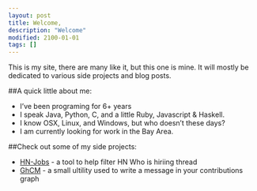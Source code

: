 ```yaml
---
layout: post
title: Welcome,
description: "Welcome"
modified: 2100-01-01
tags: []
---
```


This is my site, there are many like it, but this one is mine. It will mostly be dedicated to various side projects and blog posts. 

##A quick little about me:

* I’ve been programing for 6+ years
* I speak Java, Python, C, and a little Ruby, Javascript & Haskell.
* I know OSX, Linux, and Windows, but who doesn’t these days?
* I am currently looking for work in the Bay Area.


##Check out some of my side projects:

* [HN-Jobs](/HN-Jobs/) - a tool to help filter HN Who is hiriing thread
* [GhCM](https://github.com/RyanEager/GhCM) - a small ultility used to write a message in your contributions graph

